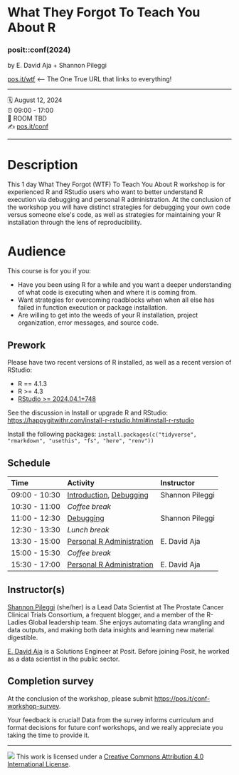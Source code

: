 What They Forgot To Teach You About R
================

### posit::conf(2024)

by E. David Aja + Shannon Pileggi

[pos.it/wtf](https://rstats.wtf/) <– The One True URL that links to everything!

-----

:spiral_calendar: August 12, 2024  
:alarm_clock:     09:00 - 17:00  
:hotel:           ROOM TBD  
:writing_hand:    [pos.it/conf](http://pos.it/conf)

-----

# Description

This 1 day What They Forgot (WTF) To Teach You About R workshop is for experienced R and RStudio users who want to better understand R execution via debugging and personal R administration. At the conclusion of the workshop you will have distinct strategies for debugging your own code versus someone else's code, as well as strategies for maintaining your R installation through the lens of reproducibility.

# Audience

This course is for you if you:

-   Have you been using R for a while and you want a deeper understanding of what code is executing when and where it is coming from.
-   Want strategies for overcoming roadblocks when when all else has failed in function execution or package installation.
-   Are willing to get into the weeds of your R installation, project organization, error messages, and source code.


## Prework

Please have two recent versions of R installed, as well as a recent version of RStudio: 
- R == 4.1.3
- R >= 4.3
- [RStudio >= 2024.04.1+748](https://posit.co/download/rstudio-desktop/)

See the discussion in Install or upgrade R and RStudio: https://happygitwithr.com/install-r-rstudio.html#install-r-rstudio

Install the following packages: `install.packages(c("tidyverse", "rmarkdown", "usethis", "fs", "here", "renv"))`

## Schedule

| Time          | Activity                                        | Instructor      |
|:--------------|:------------------------------------------------|:----------------|
| 09:00 - 10:30 | [Introduction](https://rstats-wtf.github.io/wtf-introduction), [Debugging](https://rstats-wtf.github.io/wtf-debugging-slides/#/title-slide) | Shannon Pileggi |
| 10:30 - 11:00 | *Coffee break*                                  |                 |
| 11:00 - 12:30 | [Debugging](https://rstats-wtf.github.io/wtf-debugging-slides/#/title-slide) | Shannon Pileggi |
| 12:30 - 13:30 | *Lunch break*                                   |                 |
| 13:30 - 15:00 | [Personal R Administration](https://rstats-wtf.github.io/wtf-personal-radmin-slides)                | E. David Aja  |
| 15:00 - 15:30 | *Coffee break*                                  |                 |
| 15:30 - 17:00 | [Personal R Administration](https://rstats-wtf.github.io/wtf-personal-radmin-slides)                | E. David Aja      |

## Instructor(s)

[Shannon Pileggi](https://www.pipinghotdata.com/) (she/her) is a Lead Data Scientist at The Prostate Cancer Clinical Trials Consortium, a frequent blogger, and a member of the R-Ladies Global leadership team. She enjoys automating data wrangling and data outputs, and making both data insights and learning new material digestible.

[E. David Aja](https://edavidaja.com/) is a Solutions Engineer at Posit. Before joining Posit, he worked as a data scientist in the public sector.


## Completion survey

At the conclusion of the workshop, please submit <https://pos.it/conf-workshop-survey>.

Your feedback is crucial! Data from the survey informs curriculum and format decisions for future conf workshops, and we really appreciate you taking the time to provide it.

-----

![](https://i.creativecommons.org/l/by/4.0/88x31.png) This work is
licensed under a [Creative Commons Attribution 4.0 International
License](https://creativecommons.org/licenses/by/4.0/).
